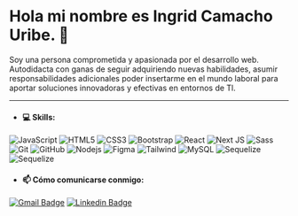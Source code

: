 <h1> Hola mi nombre es Ingrid Camacho Uribe. 👋 </h1>

Soy una persona comprometida  y apasionada por el desarrollo web.  Autodidacta con ganas de seguir  adquiriendo nuevas habilidades, asumir responsabilidades adicionales poder insertarme en el mundo laboral para aportar soluciones innovadoras y efectivas en entornos de Tl.
<br />

---

- <h4> 💻 Skills: </h4>
![JavaScript](https://img.shields.io/badge/JavaScript-F7DF1E?style=for-the-badge&logo=javascript&logoColor=black)
![HTML5](https://img.shields.io/badge/HTML5-E34F26?style=for-the-badge&logo=html5&logoColor=white)
![CSS3](https://img.shields.io/badge/CSS3-1572B6?style=for-the-badge&logo=css3&logoColor=white)
![Bootstrap](https://img.shields.io/badge/Bootstrap-563D7C?style=for-the-badge&logo=bootstrap&logoColor=white)
![React](https://img.shields.io/badge/React-20232A?style=for-the-badge&logo=react&logoColor=61DAFB)
![Next JS](https://img.shields.io/badge/Next-black?style=for-the-badge&logo=next.js&logoColor=white)
![Sass](https://img.shields.io/badge/Sass-CC6699?style=for-the-badge&logo=sass&logoColor=white)
![Git](https://img.shields.io/badge/GIT-E44C30?style=for-the-badge&logo=git&logoColor=white)
![GitHub](https://img.shields.io/badge/GitHub-100000?style=for-the-badge&logo=github&logoColor=white)
![Nodejs](https://img.shields.io/badge/Node.js-43853D?style=for-the-badge&logo=node.js&logoColor=white)
![Figma](https://img.shields.io/badge/Figma-F24E1E?style=for-the-badge&logo=figma&logoColor=white)
![Tailwind](https://img.shields.io/badge/tailwindcss-0F172A?&logo=tailwindcss)
![MySQL](https://shields.io/badge/MySQL-lightgrey?logo=mysql&style=plastic&logoColor=white&labelColor=blue)
![Sequelize](https://img.shields.io/badge/-Sequelize-52B0E7?style=flat-square&logo=sequelize&labelColor=52B0E7&logoColor=FFF)
![Sequelize](https://img.shields.io/badge/postgresql-4169e1?style=for-the-badge&logo=postgresql&logoColor=white)

- <h4> 📫 Cómo comunicarse conmigo: </h4>

[![Gmail Badge](https://img.shields.io/badge/-Gmail-c14438?style=flat-square&logo=Gmail&logoColor=white&link=mailto:sararamirezandrade@gmail.com)](mailto:injuca28@gmail.com)
[![Linkedin Badge](https://img.shields.io/badge/-LinkedIn-blue?style=flat-square&logo=Linkedin&logoColor=white&link=https://www.linkedin.com/in/ingrid-julieth-camacho-uribe/)](https://www.linkedin.com/in/ingrid-julieth-camacho-uribe/) 
